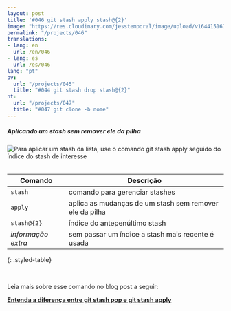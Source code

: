 ```yaml
---
layout: post
title: '#046 git stash apply stash@{2}'
image: "https://res.cloudinary.com/jesstemporal/image/upload/v1644151679/gitfichas/pt/046/thumbnail_gcrnbm.jpg"
permalink: "/projects/046"
translations:
- lang: en
  url: /en/046
- lang: es
  url: /es/046
lang: "pt"
pv:
  url: "/projects/045"
  title: "#044 git stash drop stash@{2}"
nt:
  url: "/projects/047"
  title: "#047 git clone -b nome"
---
```

##### Aplicando um stash sem remover ele da pilha

<img alt="Para aplicar um stash da lista, use o comando git stash apply seguido do índice do stash de interesse" src="https://res.cloudinary.com/jesstemporal/image/upload/v1644151679/gitfichas/pt/046/full_mutfuw.jpg"><br><br>

| Comando | Descrição |
|---------|-----------|
| `stash` | comando para gerenciar stashes |
| `apply` | aplica as mudanças de um stash sem remover ele da pilha |
| `stash@{2}` | índice do antepenúltimo stash |
| _informação extra_ | sem passar um índice a stash mais recente é usada |
{: .styled-table}

<br>

Leia mais sobre esse comando no blog post a seguir:

<a href="https://jtemporal.com/entenda-a-diferenca-git-stash-pop-git-stash-apply/?utm_source=gitfichas">
  <strong>Entenda a diferença entre git stash pop e git stash apply</strong>
</a>
